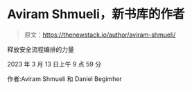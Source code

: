 # Aviram Shmueli，新书库的作者

> 原文：<https://thenewstack.io/author/aviram-shmueli/>

释放安全流程编排的力量

2023 年 3 月 13 日上午 9 点 59 分

作者:Aviram Shmueli 和 Daniel Begimher